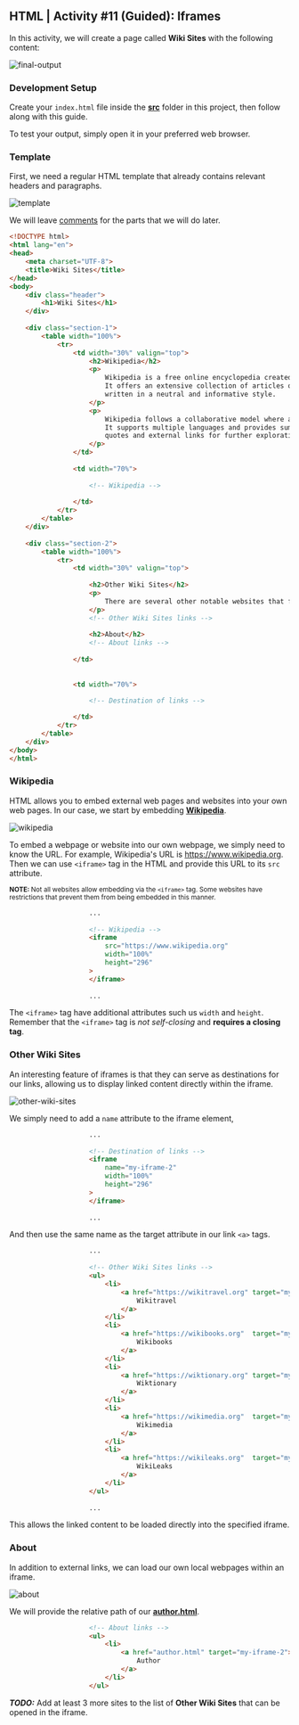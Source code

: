 ## HTML | Activity #11 (Guided): Iframes
In this activity, we will create a page called **Wiki Sites** with the following content:

![final-output](assets/html-11--01-final-output.jpg)


### Development Setup
Create your `index.html` file inside the [**src**](/src) folder in this project,
then follow along with this guide.

To test your output, simply open it in your preferred web browser.


### Template
First, we need a regular HTML template that already contains relevant headers and paragraphs.

![template](assets/html-11--02-template.jpg)

We will leave [comments](https://www.w3schools.com/html/html_comments.asp) for the parts that we will do later.

```html
<!DOCTYPE html>
<html lang="en">
<head>
    <meta charset="UTF-8">
    <title>Wiki Sites</title>
</head>
<body>
    <div class="header">
        <h1>Wiki Sites</h1>
    </div>
    
    <div class="section-1">
        <table width="100%">
            <tr>
                <td width="30%" valign="top">
                    <h2>Wikipedia</h2>
                    <p>
                        Wikipedia is a free online encyclopedia created and maintained by volunteers around the world.
                        It offers an extensive collection of articles on various topics,
                        written in a neutral and informative style.
                    </p>
                    <p>
                        Wikipedia follows a collaborative model where anyone can contribute and edit articles.
                        It supports multiple languages and provides summaries,
                        quotes and external links for further exploration.
                    </p>
                </td>
    
                <td width="70%">
    
                    <!-- Wikipedia -->
    
                </td>
            </tr>
        </table>
    </div>
    
    <div class="section-2">
        <table width="100%">
            <tr>
                <td width="30%" valign="top">
    
                    <h2>Other Wiki Sites</h2>
                    <p>
                        There are several other notable websites that follow a similar model of user-generated content and collaborative editing.
                    </p>
                    <!-- Other Wiki Sites links -->
    
                    <h2>About</h2>
                    <!-- About links -->
    
                </td>
    
    
                <td width="70%">

                    <!-- Destination of links -->
    
                </td>
            </tr>
        </table>
    </div>
</body>
</html>
```


### Wikipedia
HTML allows you to embed external web pages and websites
into your own web pages. In our case,
we start by embedding [**Wikipedia**](https://www.wikipedia.org).

![wikipedia](assets/html-11--03-wikipedia.jpg)


To embed a webpage or website into our own webpage,
we simply need to know the URL.
For example, Wikipedia's URL is <https://www.wikipedia.org>.
Then we can use `<iframe>` tag in the HTML and provide this URL to its `src` attribute.

<p>
    <small>
        <b>NOTE: </b>
        Not all websites allow embedding via the <code>&lt;iframe&gt;</code> tag.
        Some websites have restrictions that prevent them from being embedded in this manner.
    </small>
</p>

```html
                    ...
                    
                    <!-- Wikipedia -->
                    <iframe
                        src="https://www.wikipedia.org"
                        width="100%"
                        height="296"
                    >
                    </iframe>
                    
                    ...
```

The `<iframe>` tag have additional attributes such us `width` and `height`.
Remember that the `<iframe>` tag is *not self-closing* and **requires a closing tag**.


### Other Wiki Sites
An interesting feature of iframes is that they can serve as destinations for our links,
allowing us to display linked content directly within the iframe.

![other-wiki-sites](assets/html-11--04-other-wiki-sites.jpg)

We simply need to add a `name` attribute to the iframe element,

```html
                    ...
                    
                    <!-- Destination of links -->
                    <iframe
                        name="my-iframe-2"
                        width="100%"
                        height="296"
                    >
                    </iframe>
                    
                    ...
```

And then use the same name as the target attribute in our link `<a>` tags.

```html
                    ...
                    
                    <!-- Other Wiki Sites links -->
                    <ul>
                        <li>
                            <a href="https://wikitravel.org" target="my-iframe-2">
                                Wikitravel
                            </a>
                        </li>
                        <li>
                            <a href="https://wikibooks.org"  target="my-iframe-2">
                                Wikibooks
                            </a>
                        </li>
                        <li>
                            <a href="https://wiktionary.org" target="my-iframe-2">
                                Wiktionary
                            </a>
                        </li>
                        <li>
                            <a href="https://wikimedia.org"  target="my-iframe-2">
                                Wikimedia
                            </a>
                        </li>
                        <li>
                            <a href="https://wikileaks.org"  target="my-iframe-2">
                                WikiLeaks
                            </a>
                        </li>
                    </ul>
                    
                    ...
```

This allows the linked content to be loaded directly into the specified iframe.


### About
In addition to external links, we can load our own local webpages within an iframe.

![about](assets/html-11--05-about.jpg)

We will provide the relative path of our
[**author.html**](/src/author.html).

```html
                    <!-- About links -->
                    <ul>
                        <li>
                            <a href="author.html" target="my-iframe-2">
                                Author
                            </a>
                        </li>
                    </ul>
```

***TODO:***
Add at least 3 more sites to the list of **Other Wiki Sites**
that can be opened in the iframe. 

